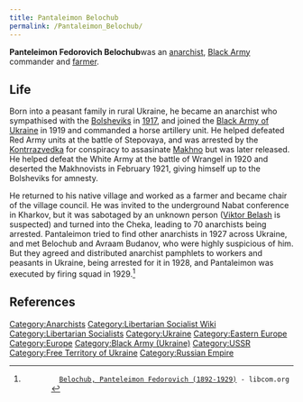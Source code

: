 ```yaml
---
title: Pantaleimon Belochub
permalink: /Pantaleimon_Belochub/
---
```


**Panteleimon Fedorovich Belochub**was an
[anarchist](Anarchism.md "wikilink"), [Black
Army](Black_Army_(Ukraine).md "wikilink") commander and
[farmer](Agriculture.md "wikilink").

## Life

Born into a peasant family in rural Ukraine, he became an anarchist who
sympathised with the [Bolsheviks](Bolsheviks.md "wikilink") in
[1917](February_Revolution_(Russia).md "wikilink"), and joined the [Black
Army of Ukraine](Black_Army_(Ukraine).md "wikilink") in 1919 and commanded
a horse artillery unit. He helped defeated Red Army units at the battle
of Stepovaya, and was arrested by the
[Kontrrazvedka](Kontrrazvedka.md "wikilink") for conspiracy to assasinate
[Makhno](Nestor_Makhno.md "wikilink") but was later released. He helped
defeat the White Army at the battle of Wrangel in 1920 and deserted the
Makhnovists in February 1921, giving himself up to the Bolsheviks for
amnesty.

He returned to his native village and worked as a farmer and became
chair of the village council. He was invited to the underground Nabat
conference in Kharkov, but it was sabotaged by an unknown person
([Viktor Belash](Viktor_Belash.md "wikilink") is suspected) and turned into
the Cheka, leading to 70 anarchists being arrested. Pantaleimon tried to
find other anarchists in 1927 across Ukraine, and met Belochub and
Avraam Budanov, who were highly suspicious of him. But they agreed and
distributed anarchist pamphlets to workers and peasants in Ukraine,
being arrested for it in 1928, and Pantaleimon was executed by firing
squad in 1929.[^1]

## References

<references />

[Category:Anarchists](Category:Anarchists.md "wikilink")
[Category:Libertarian Socialist
Wiki](Category:Libertarian_Socialist_Wiki.md "wikilink")
[Category:Libertarian
Socialists](Category:Libertarian_Socialists.md "wikilink")
[Category:Ukraine](Category:Ukraine.md "wikilink") [Category:Eastern
Europe](Category:Eastern_Europe.md "wikilink")
[Category:Europe](Category:Europe.md "wikilink") [Category:Black Army
(Ukraine)](Category:Black_Army_(Ukraine).md "wikilink")
[Category:USSR](Category:USSR.md "wikilink") [Category:Free Territory of
Ukraine](Category:Free_Territory_of_Ukraine.md "wikilink")
[Category:Russian Empire](Category:Russian_Empire.md "wikilink")

[^1]: `         `[`Belochub, Panteleimon Fedorovich (1892-1929)`](https://libcom.org/history/belochub-panteleimon-fedorovich-1892-1929)` - libcom.org`
    `       `